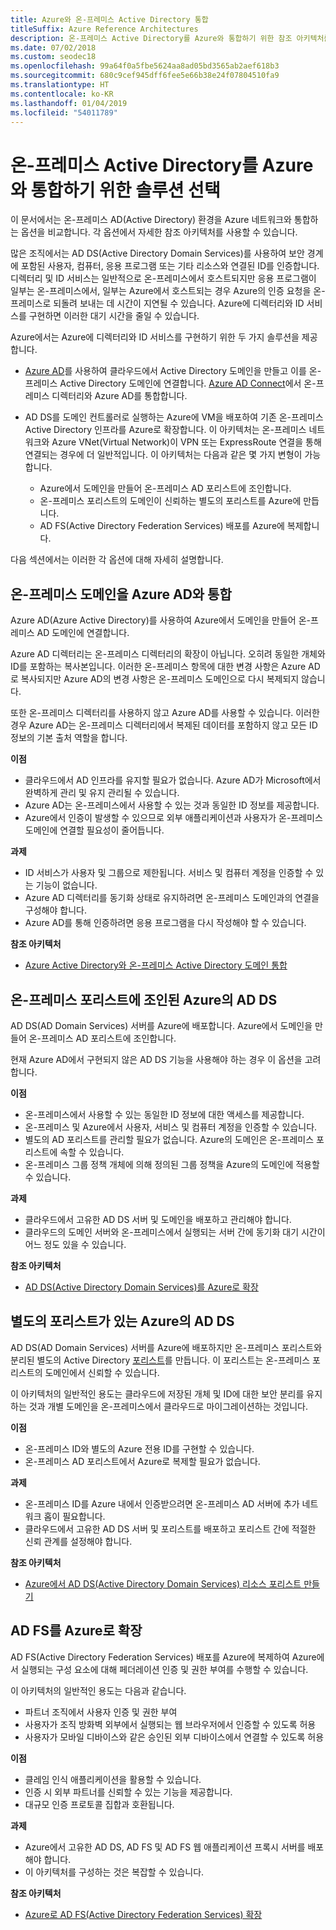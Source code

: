 ```yaml
---
title: Azure와 온-프레미스 Active Directory 통합
titleSuffix: Azure Reference Architectures
description: 온-프레미스 Active Directory를 Azure와 통합하기 위한 참조 아키텍처를 비교합니다.
ms.date: 07/02/2018
ms.custom: seodec18
ms.openlocfilehash: 99a64f0a5fbe5624aa8ad05bd3565ab2aef618b3
ms.sourcegitcommit: 680c9cef945dff6fee5e66b38e24f07804510fa9
ms.translationtype: HT
ms.contentlocale: ko-KR
ms.lasthandoff: 01/04/2019
ms.locfileid: "54011789"
---
```

# <a name="choose-a-solution-for-integrating-on-premises-active-directory-with-azure"></a>온-프레미스 Active Directory를 Azure와 통합하기 위한 솔루션 선택

이 문서에서는 온-프레미스 AD(Active Directory) 환경을 Azure 네트워크와 통합하는 옵션을 비교합니다. 각 옵션에서 자세한 참조 아키텍처를 사용할 수 있습니다.

많은 조직에서는 AD DS(Active Directory Domain Services)를 사용하여 보안 경계에 포함된 사용자, 컴퓨터, 응용 프로그램 또는 기타 리소스와 연결된 ID를 인증합니다. 디렉터리 및 ID 서비스는 일반적으로 온-프레미스에서 호스트되지만 응용 프로그램이 일부는 온-프레미스에서, 일부는 Azure에서 호스트되는 경우 Azure의 인증 요청을 온-프레미스로 되돌려 보내는 데 시간이 지연될 수 있습니다. Azure에 디렉터리와 ID 서비스를 구현하면 이러한 대기 시간을 줄일 수 있습니다.

Azure에서는 Azure에 디렉터리와 ID 서비스를 구현하기 위한 두 가지 솔루션을 제공합니다.

- [Azure AD][azure-active-directory]를 사용하여 클라우드에서 Active Directory 도메인을 만들고 이를 온-프레미스 Active Directory 도메인에 연결합니다. [Azure AD Connect][azure-ad-connect]에서 온-프레미스 디렉터리와 Azure AD를 통합합니다.

- AD DS를 도메인 컨트롤러로 실행하는 Azure에 VM을 배포하여 기존 온-프레미스 Active Directory 인프라를 Azure로 확장합니다. 이 아키텍처는 온-프레미스 네트워크와 Azure VNet(Virtual Network)이 VPN 또는 ExpressRoute 연결을 통해 연결되는 경우에 더 일반적입니다. 이 아키텍처는 다음과 같은 몇 가지 변형이 가능합니다.

  - Azure에서 도메인을 만들어 온-프레미스 AD 포리스트에 조인합니다.
  - 온-프레미스 포리스트의 도메인이 신뢰하는 별도의 포리스트를 Azure에 만듭니다.
  - AD FS(Active Directory Federation Services) 배포를 Azure에 복제합니다.

다음 섹션에서는 이러한 각 옵션에 대해 자세히 설명합니다.

## <a name="integrate-your-on-premises-domains-with-azure-ad"></a>온-프레미스 도메인을 Azure AD와 통합

Azure AD(Azure Active Directory)를 사용하여 Azure에서 도메인을 만들어 온-프레미스 AD 도메인에 연결합니다.

Azure AD 디렉터리는 온-프레미스 디렉터리의 확장이 아닙니다. 오히려 동일한 개체와 ID를 포함하는 복사본입니다. 이러한 온-프레미스 항목에 대한 변경 사항은 Azure AD로 복사되지만 Azure AD의 변경 사항은 온-프레미스 도메인으로 다시 복제되지 않습니다.

또한 온-프레미스 디렉터리를 사용하지 않고 Azure AD를 사용할 수 있습니다. 이러한 경우 Azure AD는 온-프레미스 디렉터리에서 복제된 데이터를 포함하지 않고 모든 ID 정보의 기본 출처 역할을 합니다.

**이점**

- 클라우드에서 AD 인프라를 유지할 필요가 없습니다. Azure AD가 Microsoft에서 완벽하게 관리 및 유지 관리될 수 있습니다.
- Azure AD는 온-프레미스에서 사용할 수 있는 것과 동일한 ID 정보를 제공합니다.
- Azure에서 인증이 발생할 수 있으므로 외부 애플리케이션과 사용자가 온-프레미스 도메인에 연결할 필요성이 줄어듭니다.

**과제**

- ID 서비스가 사용자 및 그룹으로 제한됩니다. 서비스 및 컴퓨터 계정을 인증할 수 있는 기능이 없습니다.
- Azure AD 디렉터리를 동기화 상태로 유지하려면 온-프레미스 도메인과의 연결을 구성해야 합니다.
- Azure AD를 통해 인증하려면 응용 프로그램을 다시 작성해야 할 수 있습니다.

**참조 아키텍처**

- [Azure Active Directory와 온-프레미스 Active Directory 도메인 통합][aad]

## <a name="ad-ds-in-azure-joined-to-an-on-premises-forest"></a>온-프레미스 포리스트에 조인된 Azure의 AD DS

AD DS(AD Domain Services) 서버를 Azure에 배포합니다. Azure에서 도메인을 만들어 온-프레미스 AD 포리스트에 조인합니다.

현재 Azure AD에서 구현되지 않은 AD DS 기능을 사용해야 하는 경우 이 옵션을 고려합니다.

**이점**

- 온-프레미스에서 사용할 수 있는 동일한 ID 정보에 대한 액세스를 제공합니다.
- 온-프레미스 및 Azure에서 사용자, 서비스 및 컴퓨터 계정을 인증할 수 있습니다.
- 별도의 AD 포리스트를 관리할 필요가 없습니다. Azure의 도메인은 온-프레미스 포리스트에 속할 수 있습니다.
- 온-프레미스 그룹 정책 개체에 의해 정의된 그룹 정책을 Azure의 도메인에 적용할 수 있습니다.

**과제**

- 클라우드에서 고유한 AD DS 서버 및 도메인을 배포하고 관리해야 합니다.
- 클라우드의 도메인 서버와 온-프레미스에서 실행되는 서버 간에 동기화 대기 시간이 어느 정도 있을 수 있습니다.

**참조 아키텍처**

- [AD DS(Active Directory Domain Services)를 Azure로 확장][ad-ds]

## <a name="ad-ds-in-azure-with-a-separate-forest"></a>별도의 포리스트가 있는 Azure의 AD DS

AD DS(AD Domain Services) 서버를 Azure에 배포하지만 온-프레미스 포리스트와 분리된 별도의 Active Directory [포리스트][ad-forest-defn]를 만듭니다. 이 포리스트는 온-프레미스 포리스트의 도메인에서 신뢰할 수 있습니다.

이 아키텍처의 일반적인 용도는 클라우드에 저장된 개체 및 ID에 대한 보안 분리를 유지하는 것과 개별 도메인을 온-프레미스에서 클라우드로 마이그레이션하는 것입니다.

**이점**

- 온-프레미스 ID와 별도의 Azure 전용 ID를 구현할 수 있습니다.
- 온-프레미스 AD 포리스트에서 Azure로 복제할 필요가 없습니다.

**과제**

- 온-프레미스 ID를 Azure 내에서 인증받으려면 온-프레미스 AD 서버에 추가 네트워크 홉이 필요합니다.
- 클라우드에서 고유한 AD DS 서버 및 포리스트를 배포하고 포리스트 간에 적절한 신뢰 관계를 설정해야 합니다.

**참조 아키텍처**

- [Azure에서 AD DS(Active Directory Domain Services) 리소스 포리스트 만들기][ad-ds-forest]

## <a name="extend-ad-fs-to-azure"></a>AD FS를 Azure로 확장

AD FS(Active Directory Federation Services) 배포를 Azure에 복제하여 Azure에서 실행되는 구성 요소에 대해 페더레이션 인증 및 권한 부여를 수행할 수 있습니다.

이 아키텍처의 일반적인 용도는 다음과 같습니다.

- 파트너 조직에서 사용자 인증 및 권한 부여
- 사용자가 조직 방화벽 외부에서 실행되는 웹 브라우저에서 인증할 수 있도록 허용
- 사용자가 모바일 디바이스와 같은 승인된 외부 디바이스에서 연결할 수 있도록 허용

**이점**

- 클레임 인식 애플리케이션을 활용할 수 있습니다.
- 인증 시 외부 파트너를 신뢰할 수 있는 기능을 제공합니다.
- 대규모 인증 프로토콜 집합과 호환됩니다.

**과제**

- Azure에서 고유한 AD DS, AD FS 및 AD FS 웹 애플리케이션 프록시 서버를 배포해야 합니다.
- 이 아키텍처를 구성하는 것은 복잡할 수 있습니다.

**참조 아키텍처**

- [Azure로 AD FS(Active Directory Federation Services) 확장][adfs]

<!-- links -->

[aad]: ./azure-ad.md
[ad-ds]: ./adds-extend-domain.md
[ad-ds-forest]: ./adds-forest.md
[ad-forest-defn]: /windows/desktop/AD/forests
[adfs]: ./adfs.md

[azure-active-directory]: /azure/active-directory-domain-services/active-directory-ds-overview
[azure-ad-connect]: /azure/active-directory/hybrid/whatis-hybrid-identity
